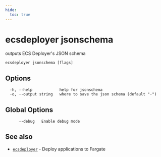 ```yaml
---
hide:
  toc: true
---
```

# ecsdeployer jsonschema

outputs ECS Deployer's JSON schema

```
ecsdeployer jsonschema [flags]
```

## Options

```
  -h, --help            help for jsonschema
  -o, --output string   where to save the json schema (default "-")
```

## Global Options

```
      --debug   Enable debug mode
```

## See also

* [`ecsdeployer`](ecsdeployer.md)	 - Deploy applications to Fargate

